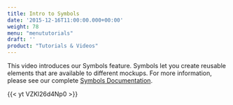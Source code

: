 ```yaml
---
title: Intro to Symbols
date: '2015-12-16T11:00:00.000+00:00'
weight: 78
menu: "menututorials"
draft: ''
product: "Tutorials & Videos"
---
```


This video introduces our Symbols feature. Symbols let you create reusable elements that are available to different mockups. For more information, please see our complete [Symbols Documentation](https://docs.balsamiq.com/desktop/symbols/).

{{< yt VZKl26d4Np0 >}}
